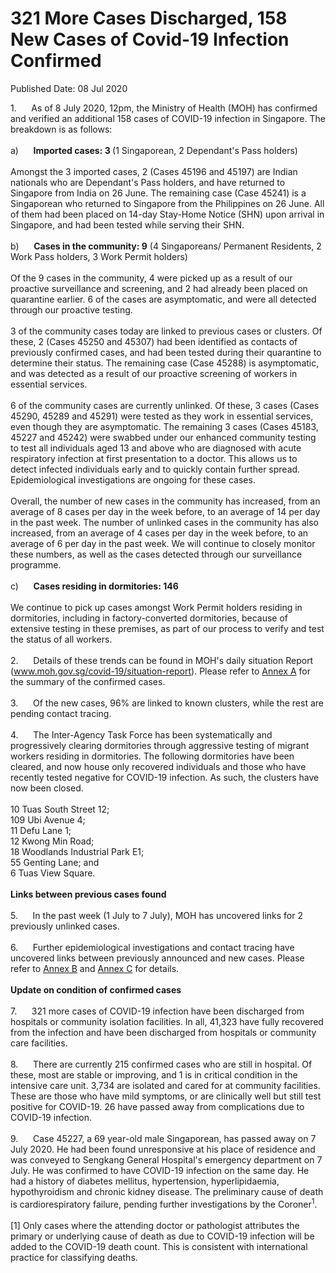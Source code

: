 <html>
    <meta http-equiv="Content-Type" content="text/html; charset=utf-8"/>
    <meta charset="utf-8"/>
    <title>321 More Cases Discharged, 158 New Cases of Covid-19 Infection Confirmed</title>
    <body><h1>321 More Cases Discharged, 158 New Cases of Covid-19 Infection Confirmed</h1>
    <p>Published Date: 08 Jul 2020</p> <p>1.&nbsp; &nbsp; &nbsp; As of 8 July 2020, 12pm, the Ministry of Health (MOH) has confirmed and verified an additional 158 cases of COVID-19 infection in Singapore. The breakdown is as follows:<br><br>a)&nbsp; &nbsp; &nbsp;&nbsp;<strong>Imported cases: 3 </strong>(1 Singaporean, 2 Dependant's Pass holders)<br><br>Amongst the 3 imported cases, 2 (Cases 45196 and 45197) are Indian nationals who are Dependant's Pass holders, and have returned to Singapore from India on 26 June. The remaining case (Case 45241) is a Singaporean who returned to Singapore from the Philippines on 26 June. All of them had been placed on 14-day Stay-Home Notice (SHN) upon arrival in Singapore, and had been tested while serving their SHN.<br><br>b)&nbsp; &nbsp; &nbsp;&nbsp;<strong>Cases in the community: 9</strong> (4 Singaporeans/ Permanent Residents, 2 Work Pass holders, 3 Work Permit holders)<br><br>Of the 9 cases in the community, 4 were picked up as a result of our proactive surveillance and screening, and 2 had already been placed on quarantine earlier. 6 of the cases are asymptomatic, and were all detected through our proactive testing.<br><br>3 of the community cases today are linked to previous cases or clusters. Of these, 2 (Cases 45250 and 45307) had been identified as contacts of previously confirmed cases, and had been tested during their quarantine to determine their status. The remaining case (Case 45288) is asymptomatic, and was detected as a result of our proactive screening of workers in essential services.<br><br>6 of the community cases are currently unlinked. Of these, 3 cases (Cases 45290, 45289 and 45291) were tested as they work in essential services, even though they are asymptomatic. The remaining 3 cases (Cases 45183, 45227 and 45242) were swabbed under our enhanced community testing to test all individuals aged 13 and above who are diagnosed with acute respiratory infection at first presentation to a doctor. This allows us to detect infected individuals early and to quickly contain further spread. Epidemiological investigations are ongoing for these cases.<br><br>Overall, the number of new cases in the community has increased, from an average of 8 cases per day in the week before, to an average of 14 per day in the past week. The number of unlinked cases in the community has also increased, from an average of 4 cases per day in the week before, to an average of 6 per day in the past week. We will continue to closely monitor these numbers, as well as the cases detected through our surveillance programme.<br><br>c)&nbsp; &nbsp; &nbsp;&nbsp;<strong>Cases residing in dormitories: 146</strong><br><br>We continue to pick up cases amongst Work Permit holders residing in dormitories, including in factory-converted dormitories, because of extensive testing in these premises, as part of our process to verify and test the status of all workers.<br><br>2.&nbsp;&nbsp;&nbsp;&nbsp;&nbsp; Details of these trends can be found in MOH's daily situation Report (<a href="http://www.moh.gov.sg/covid-19/situation-report" title="" class="" target="">www.moh.gov.sg/covid-19/situation-report</a>). Please refer to <a href="/docs/librariesprovider5/pressroom/press-releases/annex-a---8-jul-2020.pdf?sfvrsn=7c724d67_2" title="Annex A">Annex A</a>&nbsp;for the summary of the confirmed cases.<br><br>3.&nbsp; &nbsp; &nbsp; Of the new cases, 96% are linked to known clusters, while the rest are pending contact tracing.<br><br>4.&nbsp; &nbsp; &nbsp; The Inter-Agency Task Force has been systematically and progressively clearing dormitories through aggressive testing of migrant workers residing in dormitories. The following dormitories have been cleared, and now house only recovered individuals and those who have recently tested negative for COVID-19 infection. As such, the clusters have now been closed.<br><br>10 Tuas South Street 12;<br>109 Ubi Avenue 4;<br>11 Defu Lane 1;<br>12 Kwong Min Road;<br>18 Woodlands Industrial Park E1;<br>55 Genting Lane; and<br>6 Tuas View Square.<br><br><strong>Links between previous cases found</strong><br><br>5.&nbsp; &nbsp; &nbsp; In the past week (1 July to 7 July), MOH has uncovered links for 2 previously unlinked cases.<br><br>6.&nbsp; &nbsp; &nbsp; Further epidemiological investigations and contact tracing have uncovered links between previously announced and new cases. Please refer to <a href="/docs/librariesprovider5/pressroom/press-releases/annex-b---8-jul-2020.pdf?sfvrsn=1b1c6b8b_2" title="Annex B">Annex B</a>&nbsp;and <a href="/docs/librariesprovider5/pressroom/press-releases/annex-c---8-jul-2020.pdf?sfvrsn=147ac9ea_2" title="Annex C">Annex C</a>&nbsp;for details.<br><br><strong>Update on condition of confirmed cases</strong><br><br>7.&nbsp; &nbsp; &nbsp; 321 more cases of COVID-19 infection have been discharged from hospitals or community isolation facilities. In all, 41,323 have fully recovered from the infection and have been discharged from hospitals or community care facilities.<br><br>8.&nbsp; &nbsp; &nbsp; There are currently 215 confirmed cases who are still in hospital. Of these, most are stable or improving, and 1 is in critical condition in the intensive care unit. 3,734 are isolated and cared for at community facilities. These are those who have mild symptoms, or are clinically well but still test positive for COVID-19. 26 have passed away from complications due to COVID-19 infection.<br><br>9.&nbsp; &nbsp; &nbsp; Case 45227, a 69 year-old male Singaporean, has passed away on 7 July 2020. He had been found unresponsive at his place of residence and was conveyed to Sengkang General Hospital's emergency department on 7 July. He was confirmed to have COVID-19 infection on the same day. He had a history of diabetes mellitus, hypertension, hyperlipidaemia, hypothyroidism and chronic kidney disease. The preliminary cause of death is cardiorespiratory failure, pending further investigations by the Coroner<sup>1</sup>.<br><br>[1] Only cases where the attending doctor or pathologist attributes the primary or underlying cause of death as due to COVID-19 infection will be added to the COVID-19 death count. This is consistent with international practice for classifying deaths.</p></body>
</html>